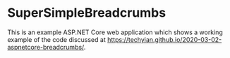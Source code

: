 # SuperSimpleBreadcrumbs

This is an example ASP.NET Core web application which shows a working example of the code discussed at https://techyian.github.io/2020-03-02-aspnetcore-breadcrumbs/.